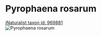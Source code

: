 
Pyrophaena rosarum
==================
  
[iNaturalist taxon id: 969881](https://www.inaturalist.org/taxa/969881)  
![Pyrophaena rosarum](https://inaturalist-open-data.s3.amazonaws.com/photos/156649738/medium.jpeg)